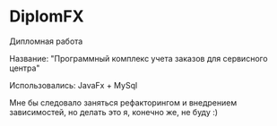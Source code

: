 # DiplomFX
Дипломная работа

Название: "Программный комплекс учета заказов для сервисного центра"

Использовались: JavaFx + MySql

Мне бы следовало заняться рефакторингом и внедрением зависимостей, но делать это я, конечно же, не буду :)
 
